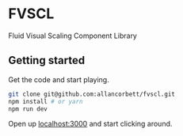 # FVSCL

Fluid Visual Scaling Component Library

## Getting started

Get the code and start playing.

```bash
git clone git@github.com:allancorbett/fvscl.git
npm install # or yarn
npm run dev
```

Open up [localhost:3000](http://localhost:3000) and start clicking around.
